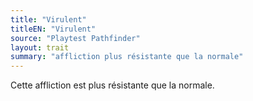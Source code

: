 ```yaml
---
title: "Virulent"
titleEN: "Virulent"
source: "Playtest Pathfinder"
layout: trait
summary: "affliction plus résistante que la normale"
---
```

Cette affliction est plus résistante que la normale.
